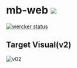 # mb-web ![](https://img.shields.io/badge/MIRAI-BASE-brightgreen.svg)
[![wercker status](https://app.wercker.com/status/c62b887278bc066d93101c604669e219/s/master "wercker status")](https://app.wercker.com/project/byKey/c62b887278bc066d93101c604669e219)

## Target Visual(v2)
![v02](https://user-images.githubusercontent.com/9881744/37420442-22ffa112-27fa-11e8-86b5-66563558c1b3.png)

